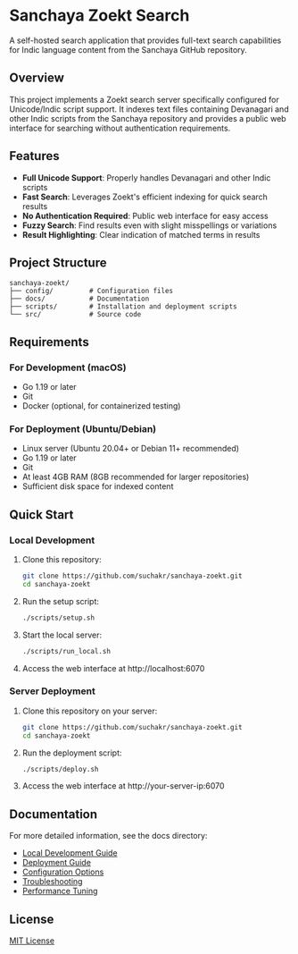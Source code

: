 # Sanchaya Zoekt Search

A self-hosted search application that provides full-text search capabilities for Indic language content from the Sanchaya GitHub repository.

## Overview

This project implements a Zoekt search server specifically configured for Unicode/Indic script support. It indexes text files containing Devanagari and other Indic scripts from the Sanchaya repository and provides a public web interface for searching without authentication requirements.

## Features

- **Full Unicode Support**: Properly handles Devanagari and other Indic scripts
- **Fast Search**: Leverages Zoekt's efficient indexing for quick search results
- **No Authentication Required**: Public web interface for easy access
- **Fuzzy Search**: Find results even with slight misspellings or variations
- **Result Highlighting**: Clear indication of matched terms in results

## Project Structure

```
sanchaya-zoekt/
├── config/         # Configuration files
├── docs/           # Documentation
├── scripts/        # Installation and deployment scripts
└── src/            # Source code
```

## Requirements

### For Development (macOS)
- Go 1.19 or later
- Git
- Docker (optional, for containerized testing)

### For Deployment (Ubuntu/Debian)
- Linux server (Ubuntu 20.04+ or Debian 11+ recommended)
- Go 1.19 or later
- Git
- At least 4GB RAM (8GB recommended for larger repositories)
- Sufficient disk space for indexed content

## Quick Start

### Local Development

1. Clone this repository:
   ```bash
   git clone https://github.com/suchakr/sanchaya-zoekt.git
   cd sanchaya-zoekt
   ```

2. Run the setup script:
   ```bash
   ./scripts/setup.sh
   ```

3. Start the local server:
   ```bash
   ./scripts/run_local.sh
   ```

4. Access the web interface at http://localhost:6070

### Server Deployment

1. Clone this repository on your server:
   ```bash
   git clone https://github.com/suchakr/sanchaya-zoekt.git
   cd sanchaya-zoekt
   ```

2. Run the deployment script:
   ```bash
   ./scripts/deploy.sh
   ```

3. Access the web interface at http://your-server-ip:6070

## Documentation

For more detailed information, see the docs directory:

- [Local Development Guide](docs/development.md)
- [Deployment Guide](docs/deployment.md)
- [Configuration Options](docs/configuration.md)
- [Troubleshooting](docs/troubleshooting.md)
- [Performance Tuning](docs/performance.md)

## License

[MIT License](LICENSE)
